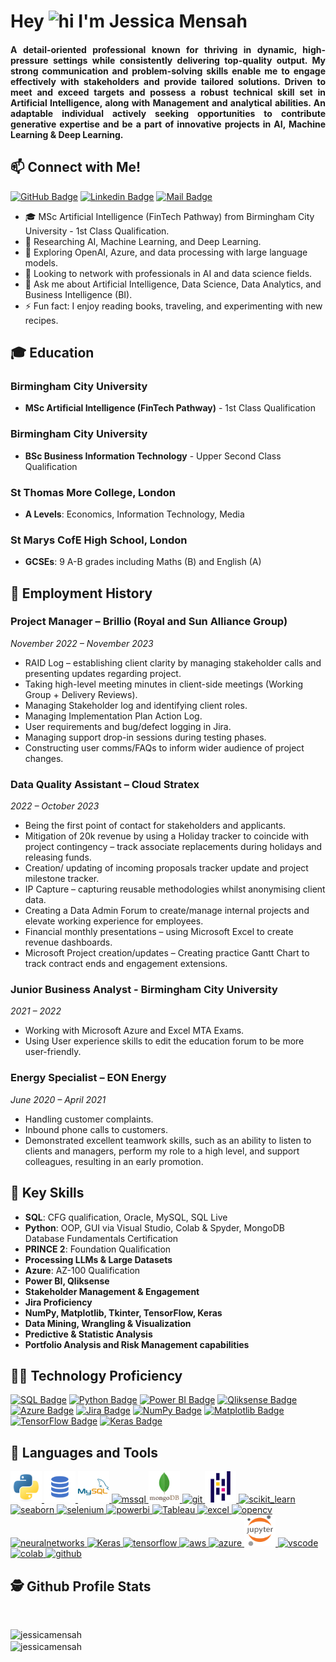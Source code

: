 # **Hey <img src="https://user-images.githubusercontent.com/1303154/88677602-1635ba80-d120-11ea-84d8-d263ba5fc3c0.gif" width="28" height="28px" alt="hi"> I'm Jessica Mensah**

#### <p align='justify'>A detail-oriented professional known for thriving in dynamic, high-pressure settings while consistently delivering top-quality output. My strong communication and problem-solving skills enable me to engage effectively with stakeholders and provide tailored solutions. Driven to meet and exceed targets and possess a robust technical skill set in Artificial Intelligence, along with Management and analytical abilities. An adaptable individual actively seeking opportunities to contribute generative expertise and be a part of innovative projects in AI, Machine Learning & Deep Learning.</p>

## **📫 Connect with Me!**
[![GitHub Badge](https://img.shields.io/badge/-jessicamensah-000000?style=flat&labelColor=000000&logo=github&logoColor=white)](https://github.com/jessicamensah/)
[![Linkedin Badge](https://img.shields.io/badge/-jessicamensah-0e76a8?style=flat&labelColor=0e76a8&logo=linkedin&logoColor=white)](https://www.linkedin.com/in/jessicamensah/) 
[![Mail Badge](https://img.shields.io/badge/-jessica.mensah79@gmail.com-c0392b?style=flat&labelColor=c0392b&logo=gmail&logoColor=white)](mailto:jessica.mensah79@gmail.com)

- 🎓 MSc Artificial Intelligence (FinTech Pathway) from Birmingham City University - 1st Class Qualification.
- 🔭 Researching AI, Machine Learning, and Deep Learning.
- 🌱 Exploring OpenAI, Azure, and data processing with large language models.
- 🤝 Looking to network with professionals in AI and data science fields.
- 💬 Ask me about Artificial Intelligence, Data Science, Data Analytics, and Business Intelligence (BI).
- ⚡ Fun fact: I enjoy reading books, traveling, and experimenting with new recipes.

## **🎓 Education**

### **Birmingham City University**
- **MSc Artificial Intelligence (FinTech Pathway)** - 1st Class Qualification

### **Birmingham City University**
- **BSc Business Information Technology** - Upper Second Class Qualification

### **St Thomas More College, London**
- **A Levels**: Economics, Information Technology, Media 

### **St Marys CofE High School, London**
- **GCSEs**: 9 A-B grades including Maths (B) and English (A)

## **💼 Employment History**

### **Project Manager** – Brillio (Royal and Sun Alliance Group)  
*November 2022 – November 2023*  
- RAID Log – establishing client clarity by managing stakeholder calls and presenting updates regarding project. 
- Taking high-level meeting minutes in client-side meetings (Working Group + Delivery Reviews).
- Managing Stakeholder log and identifying client roles.
- Managing Implementation Plan Action Log.
- User requirements and bug/defect logging in Jira.
- Managing support drop-in sessions during testing phases.
- Constructing user comms/FAQs to inform wider audience of project changes.

### **Data Quality Assistant** – Cloud Stratex  
*2022 – October 2023*  
- Being the first point of contact for stakeholders and applicants.
- Mitigation of 20k revenue by using a Holiday tracker to coincide with project contingency – track associate replacements during holidays and releasing funds.
- Creation/ updating of incoming proposals tracker update and project milestone tracker.
- IP Capture – capturing reusable methodologies whilst anonymising client data.
- Creating a Data Admin Forum to create/manage internal projects and elevate working experience for employees.
- Financial monthly presentations – using Microsoft Excel to create revenue dashboards.
- Microsoft Project creation/updates – Creating practice Gantt Chart to track contract ends and engagement extensions.

### **Junior Business Analyst** - Birmingham City University  
*2021 – 2022*  
- Working with Microsoft Azure and Excel MTA Exams.
- Using User experience skills to edit the education forum to be more user-friendly.

### **Energy Specialist** – EON Energy  
*June 2020 – April 2021*  
- Handling customer complaints.
- Inbound phone calls to customers.
- Demonstrated excellent teamwork skills, such as an ability to listen to clients and managers, perform my role to a high level, and support colleagues, resulting in an early promotion.


## **🚀 Key Skills**

- **SQL**: CFG qualification, Oracle, MySQL, SQL Live
- **Python**: OOP, GUI via Visual Studio, Colab & Spyder, MongoDB Database Fundamentals Certification
- **PRINCE 2**: Foundation Qualification
- **Processing LLMs & Large Datasets**
- **Azure**: AZ-100 Qualification
- **Power BI, Qliksense**
- **Stakeholder Management & Engagement**
- **Jira Proficiency**
- **NumPy, Matplotlib, Tkinter, TensorFlow, Keras**
- **Data Mining, Wrangling & Visualization**
- **Predictive & Statistic Analysis**
- **Portfolio Analysis and Risk Management capabilities**


## **👨‍💻 Technology Proficiency**

[![SQL Badge](https://img.shields.io/badge/-SQL-CC2927?style=for-the-badge&labelColor=212121&logo=Microsoft%20SQL%20Server&logoColor=white)](#)
[![Python Badge](https://img.shields.io/badge/-Python-3776AB?style=for-the-badge&labelColor=212121&logo=python)](#)
[![Power BI Badge](https://img.shields.io/badge/-Power%20BI-F2C811?style=for-the-badge&labelColor=212121&logo=powerbi)](#)
[![Qliksense Badge](https://img.shields.io/badge/-Qliksense-48a842?style=for-the-badge&labelColor=212121&logo=qliksense&logoColor=white)](#)
[![Azure Badge](https://img.shields.io/badge/-Azure-0078D4?style=for-the-badge&labelColor=212121&logo=microsoftazure&logoColor=white)](#)
[![Jira Badge](https://img.shields.io/badge/-Jira-0052CC?style=for-the-badge&labelColor=212121&logo=jira&logoColor=white)](#)
[![NumPy Badge](https://img.shields.io/badge/-NumPy-013243?style=for-the-badge&labelColor=212121&logo=numpy&logoColor=white)](#)
[![Matplotlib Badge](https://img.shields.io/badge/-Matplotlib-3776AB?style=for-the-badge&labelColor=212121&logo=matplotlib&logoColor=white)](#)
[![TensorFlow Badge](https://img.shields.io/badge/-TensorFlow-FF6F00?style=for-the-badge&labelColor=212121&logo=tensorflow&logoColor=white)](#)
[![Keras Badge](https://img.shields.io/badge/-Keras-D00000?style=for-the-badge&labelColor=212121&logo=keras&logoColor=white)](#)


## **🚀 Languages and Tools**


<p align="left">
	
<a href="https://www.python.org" target="_blank" rel="noreferrer">
      <img src="https://raw.githubusercontent.com/devicons/devicon/master/icons/python/python-original.svg" alt="python" width="50"
      height="50" />
</a> <a href="https://en.wikipedia.org/wiki/SQL" target="_blank"> 
        <img src="https://raw.githubusercontent.com/github/explore/80688e429a7d4ef2fca1e82350fe8e3517d3494d/topics/sql/sql.png" alt="SQL" width="50" height="50"> 
</a> <a href="https://www.mysql.com/" target="_blank" rel="noreferrer">
      <img src="https://raw.githubusercontent.com/devicons/devicon/master/icons/mysql/mysql-original-wordmark.svg" alt="mysql"
      width="50" height="50" />
</a> <a href="https://www.microsoft.com/en-us/sql-server" target="_blank" rel="noreferrer">
      <img src="https://www.svgrepo.com/show/303229/microsoft-sql-server-logo.svg" alt="mssql" width="50" height="50" />
</a> <a href="https://www.mongodb.com/" target="_blank" rel="noreferrer">
      <img src="https://raw.githubusercontent.com/devicons/devicon/master/icons/mongodb/mongodb-original-wordmark.svg"
      alt="mongodb" width="50" height="50" />
</a> <a href="https://git-scm.com/" target="_blank">
        <img src="https://www.vectorlogo.zone/logos/git-scm/git-scm-icon.svg" alt="git" width="50" height="50"/> 
</a> <a href="https://pandas.pydata.org/" target="_blank" rel="noreferrer">
      <img src="https://raw.githubusercontent.com/devicons/devicon/2ae2a900d2f041da66e950e4d48052658d850630/icons/pandas/pandas-original.svg"
      alt="pandas" width="50" height="50" />
</a>   <a href="https://scikit-learn.org/" target="_blank" rel="noreferrer">
      <img src="https://upload.wikimedia.org/wikipedia/commons/0/05/Scikit_learn_logo_small.svg" alt="scikit_learn" width="50"
      height="50" />
</a> <a href="https://seaborn.pydata.org/" target="_blank" rel="noreferrer">
      <img src="https://seaborn.pydata.org/_images/logo-mark-lightbg.svg" alt="seaborn" width="50" height="50" />
</a> <a href="https://www.selenium.dev" target="_blank" rel="noreferrer">
      <img src="https://raw.githubusercontent.com/detain/svg-logos/780f25886640cef088af994181646db2f6b1a3f8/svg/selenium-logo.svg"
      alt="selenium" width="50" height="50" />
</a> <a href="https://powerbi.microsoft.com/" target="_blank" rel="noreferrer">
      <img src="https://user-images.githubusercontent.com/31254745/173573412-4b09f7ea-7227-464e-89b4-5f0ac1e0f138.png" alt="powerbi" width="50" height="50" />
</a> 	<a href="https://www.tableau.com/" target="_blank" rel="noreferrer">
      <img src="https://img.icons8.com/color/2x/tableau-software.png" alt="Tableau" width="50" height="50" />
    </a> 
	<a href="https://www.microsoft.com/en-us/microsoft-365/excel" target="_blank" rel="noreferrer">
      <img src="https://upload.wikimedia.org/wikipedia/commons/thumb/3/34/Microsoft_Office_Excel_%282019%E2%80%93present%29.svg/768px-Microsoft_Office_Excel_%282019%E2%80%93present%29.svg.png" alt="excel" width="50" height="50" />
    </a> <a href="https://opencv.org/" target="_blank" rel="noreferrer">
      <img src="https://www.vectorlogo.zone/logos/opencv/opencv-icon.svg" alt="opencv" width="50" height="50" />
</a> <a href="https://en.wikipedia.org/wiki/Deep_learning" target="_blank" rel="noreferrer">
      <img src="https://user-images.githubusercontent.com/31254745/159694224-853ac2f6-102e-4ff7-bcf0-54a10260bb40.png" alt="neuralnetworks" width="50" height="50" />
</a> 
</a> <a href="https://keras.io/" target="_blank" rel="noreferrer">
      <img src="https://user-images.githubusercontent.com/31254745/159694902-443d064e-f73f-44a2-b14f-aeeeb2a3777c.png" alt="Keras" width="65" height="45" />
</a> 
<a href="https://www.tensorflow.org" target="_blank" rel="noreferrer">
      <img src="https://www.vectorlogo.zone/logos/tensorflow/tensorflow-icon.svg" alt="tensorflow" width="50" height="50" />
     <a href="https://aws.amazon.com" target="_blank" rel="noreferrer">
      <img src="https://user-images.githubusercontent.com/31254745/159692512-3e6c0f5d-f3de-454e-a30a-c4d686499b11.png"
      alt="aws" width="50" height="50" />
    </a> 
    <a href="https://azure.microsoft.com/en-in/" target="_blank" rel="noreferrer">
      <img src="https://www.vectorlogo.zone/logos/microsoft_azure/microsoft_azure-icon.svg" alt="azure" width="50" height="50" />
    </a> 
    </a> <a href="https://jupyter.org/" target="_blank" rel="noreferrer">
      <img src="https://raw.githubusercontent.com/github/explore/80688e429a7d4ef2fca1e82350fe8e3517d3494d/topics/jupyter-notebook/jupyter-notebook.png" alt="jupyter" width="50" height="50" />
    </a> 	<a href="https://code.visualstudio.com/" target="_blank" rel="noreferrer">
      <img src="https://upload.wikimedia.org/wikipedia/commons/thumb/9/9a/Visual_Studio_Code_1.35_icon.svg/768px-Visual_Studio_Code_1.35_icon.svg.png" alt="vscode" width="50" height="50" />
    </a> 	<a href="https://colab.research.google.com/" target="_blank" rel="noreferrer">
      <img src="https://upload.wikimedia.org/wikipedia/commons/thumb/d/d0/Google_Colaboratory_SVG_Logo.svg/977px-Google_Colaboratory_SVG_Logo.svg.png" alt="colab" width="50" height="50" />
    </a>  	<a href="https://github.com/" target="_blank" rel="noreferrer">
      <img src="https://github.githubassets.com/images/modules/logos_page/GitHub-Mark.png" alt="github" width="50" height="50" />
    </a> 
    
 </p>   


## **🕵️ Github Profile Stats**
<span align="left">
  <img src="https://komarev.com/ghpvc/?username=jessicamensah&style=for-the-badge&color=orange" alt=""/>
</spam>
<p><img align="left" src="https://github-readme-stats.vercel.app/api?username=jessicamensah&layout=compact&theme=radical&show_icons=true&locale=en" alt="jessicamensah" width="400" /></p>

<p><img align="center" src="https://github-readme-streak-stats.herokuapp.com/?user=jessicamensah&&layout=compact&theme=radical" alt="jessicamensah" width="400" /></p>

